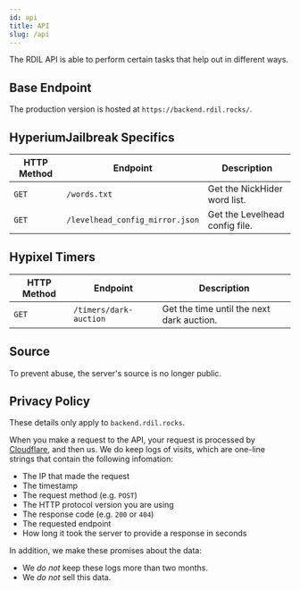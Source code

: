 ```yaml
---
id: api
title: API
slug: /api
---
```


The RDIL API is able to perform certain tasks that help out in different ways.

## Base Endpoint

The production version is hosted at `https://backend.rdil.rocks/`.

## HyperiumJailbreak Specifics

| **HTTP Method** | **Endpoint**                    | **Description**                |
| --------------- | ------------------------------- | ------------------------------ |
| `GET`           | `/words.txt`                    | Get the NickHider word list.   |
| `GET`           | `/levelhead_config_mirror.json` | Get the Levelhead config file. |

## Hypixel Timers

| **HTTP Method** | **Endpoint**           | **Description**                           |
| --------------- | ---------------------- | ----------------------------------------- |
| `GET`           | `/timers/dark-auction` | Get the time until the next dark auction. |

## Source

To prevent abuse, the server's source is no longer public.

## Privacy Policy

These details only apply to `backend.rdil.rocks`.

When you make a request to the API, your request is processed by [Cloudflare](https://cloudflare.com/privacypolicy/), and then us.
We do keep logs of visits, which are one-line strings that contain the following infomation:

-   The IP that made the request
-   The timestamp
-   The request method (e.g. `POST`)
-   The HTTP protocol version you are using
-   The response code (e.g. `200` or `404`)
-   The requested endpoint
-   How long it took the server to provide a response in seconds

In addition, we make these promises about the data:

-   We _do not_ keep these logs more than two months.
-   We _do not_ sell this data.
